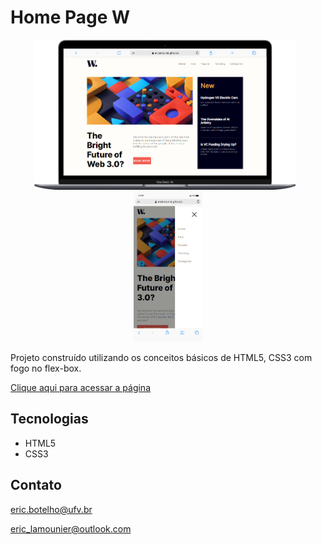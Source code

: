 # Home Page W

<div align="center" style="margin: 10px">
    <img style="height: 240px; object-fit: cover; margin-right: 10px;" src="git/desktop.jpg" alt="desktop preview">
    <img style="height: 240px" src="git/mobile.jpg" alt="mobile preview">
</div>

Projeto construído utilizando os conceitos básicos de HTML5, CSS3 com fogo no flex-box.

[Clique aqui para acessar a página](https://ericlamounier.github.io/HomePageW/)

## Tecnologias

- HTML5
- CSS3

## Contato
eric.botelho@ufv.br

eric_lamounier@outlook.com
